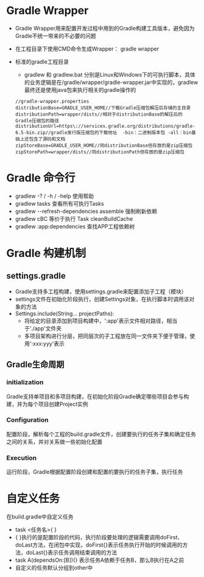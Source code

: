 # Gradle Wrapper
- Gradle Wrapper用来配置开发过程中用到的Gradle构建工具版本，避免因为Gradle不统一带来的不必要的问题
- 在工程目录下使用CMD命令生成Wrapper： gradle wrapper
- 标准的gradle工程目录
  - gradlew 和 gradlew.bat 分别是Linux和Windows下的可执行脚本，具体的业务逻辑是在/gradle/wrapper/gradle-wrapper.jar中实现的，gradlew最终还是使用java包来执行相关的gradle操作的
  
  ```
  //gradle-wrapper.properties 
  distributionBase=GRADLE_USER_HOME//下载Gradle压缩包解压后存储的主目录
  distributionPath=wrapper/dists//相对于distributionBase的解压后的Gradle压缩包的路径
  distributionUrl=https\://services.gradle.org/distributions/gradle-6.5-bin.zip//gradle发行版压缩包的下载地址  -bin：二进制版本包 -all：bin基础上还包含了源码和文档
  zipStoreBase=GRADLE_USER_HOME//同distributionBase但存放的是zip压缩包
  zipStorePath=wrapper/dists//同distributionPath但存放的是zip压缩包

  ```
  
# Gradle 命令行
- gradlew -? / -h / -help 使用帮助
- gradlew tasks 查看所有可执行Tasks
- gradlew --refresh-dependencies assemble 强制刷新依赖 
- gradlew cBC 等价于执行 Task cleanBuildCache
- gradlew :app:dependencies 查找APP工程依赖树

# Gradle 构建机制
## settings.gradle
- Gradle支持多工程构建，使用settings.gradle来配置添加子工程（模块）
- settings文件在初始化阶段执行，创建Settings对象，在执行脚本时调用该对象的方法
- Settings.include(String... projectPaths):
  - 将给定的目录添加到项目构建中，':app'表示文件相对路径，相当于'./app'文件夹
  - 多项目架构进行分层，把同层次的子工程放在同一文件夹下便于管理，使用':xxx:yyy'表示
  
## Gradle生命周期
### initialization
Gradle支持单项目和多项目构建，在初始化阶段Gradle确定哪些项目会参与构建，并为每个项目创建Project实例
### Configuration
配置阶段，解析每个工程的build.gradle文件，创建要执行的任务子集和确定任务之间的关系，并对关系做一些初始化配置
### Execution
运行阶段，Gradle根据配置阶段创建和配置的要执行的任务子集，执行任务


# 自定义任务
在build.gradle中自定义任务
- task <任务名>{ } 
- { }执行的是配置阶段的代码，执行阶段要处理的逻辑需要调用doFirst、doLast方法，在闭包中实现，doFirst{}表示任务执行开始的时候调用的方法，doLast{}表示任务调用结束调用的方法
- task A(dependsOn:[B]){} 表示任务A依赖于任务B，那么B执行在A之前
- 自定义的任务默认分组到other中
  
